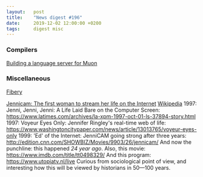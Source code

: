 ```yaml
---
layout:   post
title:    "News digest #196"
date:     2019-12-02 12:00:00 +0200
tags:     digest misc
---
```


### Compilers

[Building a language server for Muon](https://nickmqb.github.io/2019/11/24/building-a-language-server-for-muon.html)

### Miscellaneous

[Fibery](https://fibery.io/anxiety)

[Jennicam: The first woman to stream her life on the Internet](https://www.bbc.com/news/magazine-37681006)
[Wikipedia](https://en.wikipedia.org/wiki/Jennifer_Ringley)
1997: Jenni, Jenni, Jenni: A Life Laid Bare on the Computer Screen:
https://www.latimes.com/archives/la-xpm-1997-oct-01-ls-37894-story.html
1997: Voyeur Eyes Only: Jennifer Ringley's real-time web of life: https://www.washingtoncitypaper.com/news/article/13013765/voyeur-eyes-only
1999: 'Ed' of the Internet: JenniCAM going strong after three years:
http://edition.cnn.com/SHOWBIZ/Movies/9903/26/jennicam/
And now the punchline: this happened _24 year ago_.
Also, this movie: https://www.imdb.com/title/tt0498329/
And this program: https://www.utopiatv.nl/live
Curious from sociological point of view, and interesting how this will be viewed by historians in 50—100 years.
